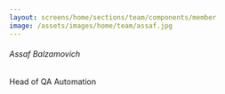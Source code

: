 ```yaml
---
layout: screens/home/sections/team/components/member
image: /assets/images/home/team/assaf.jpg
---
```


###### Assaf Balzamovich

Head of QA Automation
